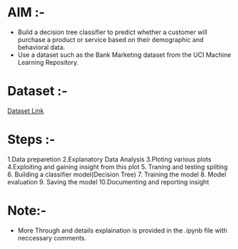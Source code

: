 # AIM :-
- Build a decision tree classifier to predict whether a customer will purchase a product or service based on their demographic and behavioral data.
- Use a dataset such as the Bank Marketing dataset from the UCI Machine Learning Repository.
  
# Dataset :-
[Dataset Link]([https://www.canva.com/link?target=https%3A%2F%2Fwww.kaggle.com%2Fc%2Ftitanic%2Fdata&design=DAFpRxy47kU&accessRole=viewer&linkSource=document](https://www.canva.com/link?target=https%3A%2F%2Farchive.ics.uci.edu%2Fml%2Fdatasets%2FBank%2BMarketing&design=DAFpRxy47kU&accessRole=viewer&linkSource=document))

# Steps :-
1.Data preparetion
2.Explanatory Data Analysis
3.Ploting various plots
4.Exploiting and gaining insight from this plot
5. Traning and testing spliting 
6. Building a classifier model(Decision Tree)
7. Training the model
8. Model evaluation 
9. Saving the model
10.Documenting and reporting insight

# Note:-
- More Through and details explaination is provided in the .ipynb file with neccessary comments.
